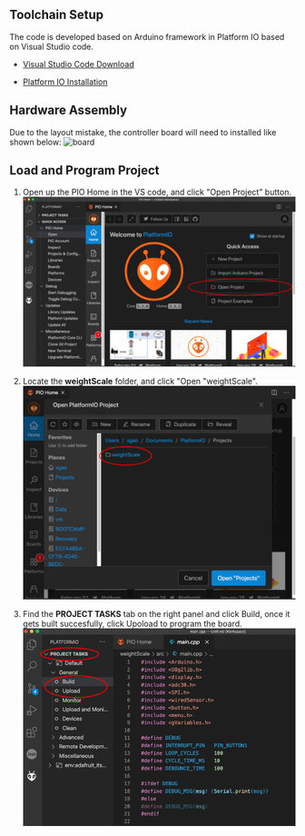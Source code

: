 ## Toolchain Setup

The code is developed based on Arduino framework in Platform IO based on Visual Studio code.

- [Visual Studio Code Download](https://code.visualstudio.com/)

- [Platform IO Installation](https://platformio.org/install/ide?install=vscode)

## Hardware Assembly

Due to the layout mistake, the controller board will need to installed like shown below:
![board](/image/board.png)


## Load and Program Project

1. Open up the PIO Home in the VS code, and click "Open Project" button.
![loadProject](/image/loadProject.png)

2. Locate the **weightScale** folder, and click "Open "weightScale". 
![openProject](/image/openProject.png)


3. Find the **PROJECT TASKS** tab on the right panel and click Build, once it gets built succesfully, click Upoload to program the board.
![buildAndUpload](/image/buildAndUpload.png)